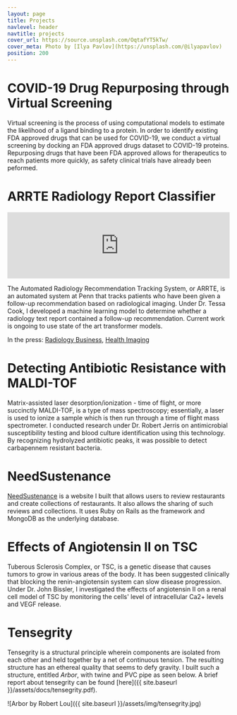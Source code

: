 ```yaml
---
layout: page
title: Projects
navlevel: header
navtitle: projects
cover_url: https://source.unsplash.com/OqtafYT5kTw/
cover_meta: Photo by [Ilya Pavlov](https://unsplash.com/@ilyapavlov)
position: 200
---
```


# COVID-19 Drug Repurposing through Virtual Screening

Virtual screening is the process of using computational models to estimate the likelihood of a ligand binding to a protein. In order to identify existing FDA approved drugs that can be used for COVID-19, we conduct a virtual screening by docking an FDA approved drugs dataset to COVID-19 proteins. Repurposing drugs that have been FDA approved allows for therapeutics to reach patients more quickly, as safety clinical trials have already been peformed.

# ARRTE Radiology Report Classifier

<iframe src="https://www.youtube.com/embed/32vCvqpvHtI" width="100%" frameborder="0" allowfullscreen></iframe>

The Automated Radiology Recommendation Tracking System, or ARRTE, is an automated system at Penn that tracks patients who have been given a follow-up recommendation based on radiological imaging. Under Dr. Tessa Cook, I developed a machine learning model to determine whether a radiology text report contained a follow-up recommendation. Current work is ongoing to use state of the art transformer models.

In the press: [Radiology Business](https://www.radiologybusiness.com/topics/imaging-informatics/ai-radiology-reports-follow-recommendations), [Health Imaging](https://www.healthimaging.com/topics/imaging-informatics/ai-detects-radiology-reports-requiring-follow-imaging)

# Detecting Antibiotic Resistance with MALDI-TOF

Matrix-assisted laser desorption/ionization - time of flight, or more succinctly MALDI-TOF, is a type of mass spectroscopy; essentially, a laser is used to ionize a sample which is then run through a time of flight mass spectrometer. I conducted research under Dr. Robert Jerris on antimicrobial susceptibility testing and blood culture identification using this technology. By recognizing hydrolyzed antibiotic peaks, it was possible to detect carbapennem resistant bacteria.

# NeedSustenance

[NeedSustenance](https://github.com/robert-lou/NeedSustenance) is a website I built that allows users to review restaurants and create collections of restaurants. It also allows the sharing of such reviews and collections. It uses Ruby on Rails as the framework and MongoDB as the underlying database.

# Effects of Angiotensin II on TSC

Tuberous Sclerosis Complex, or TSC, is a genetic disease that causes tumors to grow in various areas of the body. It has been suggested clinically that blocking the renin-angiotensin system can slow disease progression. Under Dr. John Bissler, I investigated the effects of angiotensin II on a renal cell model of TSC by monitoring the cells' level of intracellular Ca2+ levels and VEGF release.

# Tensegrity

Tensegrity is a structural principle wherein components are isolated from each other and held together by a net of continuous tension. The resulting structure has an ethereal quality that seems to defy gravity. I built such a structure, entitled *Arbor*, with twine and PVC pipe as seen below. A brief report about tensegrity can be found [here]({{ site.baseurl }}/assets/docs/tensegrity.pdf).

![Arbor by Robert Lou]({{ site.baseurl }}/assets/img/tensegrity.jpg)
